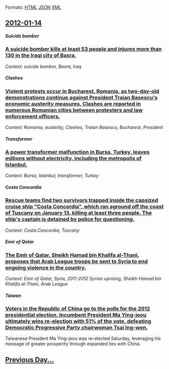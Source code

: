 
Formats: [HTML](2012/01/14/index.html)  [JSON](2012/01/14/index.json)  [XML](2012/01/14/index.xml)  

## [2012-01-14](/news/2012/01/14/index.md)

##### Suicide bomber
### [A suicide bomber kills at least 53 people and injures more than 130 in the Iraqi city of Basra. ](/news/2012/01/14/a-suicide-bomber-kills-at-least-53-people-and-injures-more-than-130-in-the-iraqi-city-of-basra.md)
_Context: suicide bomber, Basra, Iraq_

##### Clashes
### [Violent protests occur in Bucharest, Romania, as two-day-old demonstrations continue against President Traian Basescu's economic austerity measures. Clashes are reported in numerous Romanian cities between protesters and law enforcement officers. ](/news/2012/01/14/violent-protests-occur-in-bucharest-romania-as-two-day-old-demonstrations-continue-against-president-traian-basescu-s-economic-austerity.md)
_Context: Romania, austerity, Clashes, Traian Basescu, Bucharest, President_

##### Transformer
### [A power transformer malfunction in Bursa, Turkey, leaves millions without electricity, including the metropolis of Istanbul. ](/news/2012/01/14/a-power-transformer-malfunction-in-bursa-turkey-leaves-millions-without-electricity-including-the-metropolis-of-istanbul.md)
_Context: Bursa, Istanbul, transformer, Turkey_

##### Costa Concordia
### [Rescue teams find two survivors trapped inside the capsized cruise ship "Costa Concordia", which ran aground off the coast of Tuscany on January 13, killing at least three people. The ship's captain is detained by police for questioning. ](/news/2012/01/14/rescue-teams-find-two-survivors-trapped-inside-the-capsized-cruise-ship-costa-concordia-which-ran-aground-off-the-coast-of-tuscany-on-jan.md)
_Context: Costa Concordia, Tuscany_

##### Emir of Qatar
### [The Emir of Qatar, Sheikh Hamad bin Khalifa al-Thani, proposes that Arab League troops be sent to Syria to end ongoing violence in the country. ](/news/2012/01/14/the-emir-of-qatar-sheikh-hamad-bin-khalifa-al-thani-proposes-that-arab-league-troops-be-sent-to-syria-to-end-ongoing-violence-in-the-count.md)
_Context: Emir of Qatar, Syria, 2011-2012 Syrian uprising, Sheikh Hamad bin Khalifa al-Thani, Arab League_

##### Taiwan
### [Voters in the Republic of China go to the polls for the 2012 presidential election. Incumbent President Ma Ying-jeou ultimately wins re-election with 51% of the vote, defeating Democratic Progressive Party chairwoman Tsai Ing-wen. ](/news/2012/01/14/voters-in-the-republic-of-china-go-to-the-polls-for-the-2012-presidential-election-incumbent-president-ma-ying-jeou-ultimately-wins-re-elec.md)
Taiwanese President Ma Ying-jeou was re-elected Saturday, leveraging his message of greater prosperity through expanded ties with China.

## [Previous Day...](/news/2012/01/13/index.md)


